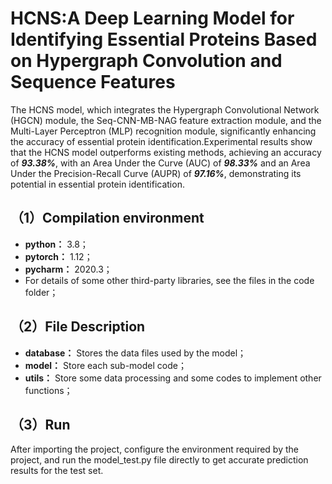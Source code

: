 # HCNS:A Deep Learning Model for Identifying Essential Proteins Based on Hypergraph Convolution and Sequence Features
The HCNS model, which integrates the Hypergraph Convolutional Network (HGCN) module, the Seq-CNN-MB-NAG feature extraction module, and the Multi-Layer Perceptron (MLP) recognition module, significantly enhancing the accuracy of essential protein identification.Experimental results show that the HCNS model outperforms existing methods, achieving an accuracy of ***93.38\%***, with an Area Under the Curve (AUC) of ***98.33\%*** and an Area Under the Precision-Recall Curve (AUPR) of ***97.16\%***, demonstrating its potential in essential protein identification. 
## （1）Compilation environment
* **python：** 3.8；
* **pytorch：** 1.12；
* **pycharm：** 2020.3；
* For details of some other third-party libraries, see the files in the code folder；
## （2）File Description
* **database：** Stores the data files used by the model；
* **model：** Store each sub-model code；
* **utils：** Store some data processing and some codes to implement other functions；
## （3）Run
After importing the project, configure the environment required by the project, and run the model_test.py file directly to get accurate prediction results for the test set.
